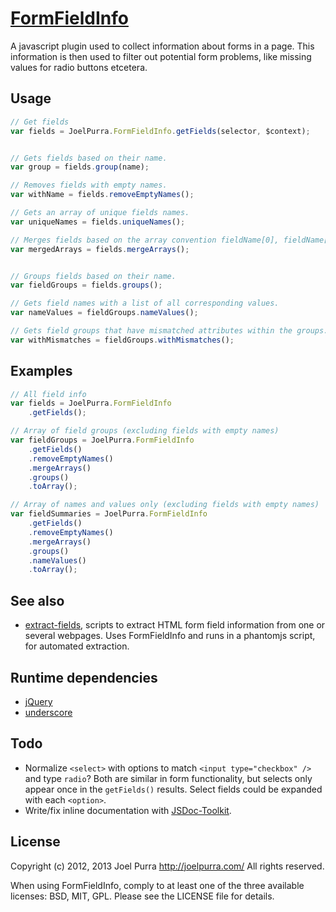 # [FormFieldInfo](https://github.com/joelpurra/formfieldinfo)

A javascript plugin used to collect information about forms in a page. This information is then used to filter out potential form problems, like missing values for radio buttons etcetera.



## Usage

```javascript
// Get fields
var fields = JoelPurra.FormFieldInfo.getFields(selector, $context);


// Gets fields based on their name.
var group = fields.group(name);

// Removes fields with empty names.
var withName = fields.removeEmptyNames();

// Gets an array of unique fields names.
var uniqueNames = fields.uniqueNames();

// Merges fields based on the array convention fieldName[0], fieldName[1], ..., fieldName[n] to fieldName[i]. The merge keeps the first instance of each unique fieldName[i] and discards the rest.
var mergedArrays = fields.mergeArrays();


// Groups fields based on their name.
var fieldGroups = fields.groups();

// Gets field names with a list of all corresponding values.
var nameValues = fieldGroups.nameValues();

// Gets field groups that have mismatched attributes within the groups. Attributes checked for mismatches are tag and type.
var withMismatches = fieldGroups.withMismatches();

```



## Examples

```javascript
// All field info
var fields = JoelPurra.FormFieldInfo
	.getFields();

// Array of field groups (excluding fields with empty names)
var fieldGroups = JoelPurra.FormFieldInfo
	.getFields()
	.removeEmptyNames()
	.mergeArrays()
	.groups()
	.toArray();

// Array of names and values only (excluding fields with empty names)
var fieldSummaries = JoelPurra.FormFieldInfo
	.getFields()
	.removeEmptyNames()
	.mergeArrays()
	.groups()
	.nameValues()
	.toArray();
```



## See also

- [extract-fields](https://github.com/joelpurra/extract-fields), scripts to extract HTML form field information from one or several webpages. Uses FormFieldInfo and runs in a phantomjs script, for automated extraction.



## Runtime dependencies
- [jQuery](http://jquery.com/)
- [underscore](http://underscorejs.org/)



## Todo
- Normalize `<select>` with options to match `<input type="checkbox" />` and type `radio`? Both are similar in form functionality, but selects only appear once in the `getFields()` results. Select fields could be expanded with each `<option>`.
- Write/fix inline documentation with [JSDoc-Toolkit](http://code.google.com/p/jsdoc-toolkit/w/list).



## License
Copyright (c) 2012, 2013 Joel Purra <http://joelpurra.com/>
All rights reserved.

When using FormFieldInfo, comply to at least one of the three available licenses: BSD, MIT, GPL.
Please see the LICENSE file for details.
